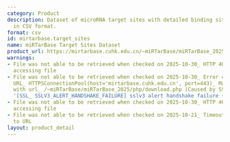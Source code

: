 ```yaml
---
category: Product
description: Dataset of microRNA target sites with detailed binding site information
  in CSV format.
format: csv
id: mirtarbase.target_sites
name: miRTarBase Target Sites Dataset
product_url: https://mirtarbase.cuhk.edu.cn/~miRTarBase/miRTarBase_2025/php/download.php
warnings:
- File was not able to be retrieved when checked on 2025-10-30_ HTTP 403 error when
  accessing file
- File was not able to be retrieved when checked on 2025-10-30_ Error connecting to
  URL_ HTTPSConnectionPool(host='mirtarbase.cuhk.edu.cn', port=443)_ Max retries exceeded
  with url_ /~miRTarBase/miRTarBase_2025/php/download.php (Caused by SSLError(SSLError(1,
  '[SSL_ SSLV3_ALERT_HANDSHAKE_FAILURE] sslv3 alert handshake failure (_ssl.c_1017)')))
- File was not able to be retrieved when checked on 2025-10-30_ HTTP 403 error when
  accessing file
- File was not able to be retrieved when checked on 2025-10-21_ Timeout connecting
  to URL
layout: product_detail
---
```

